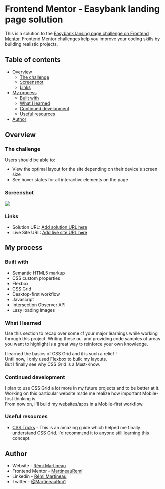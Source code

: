 # Frontend Mentor - Easybank landing page solution

This is a solution to the [Easybank landing page challenge on Frontend Mentor](https://www.frontendmentor.io/challenges/easybank-landing-page-WaUhkoDN). Frontend Mentor challenges help you improve your coding skills by building realistic projects. 

## Table of contents

- [Overview](#overview)
  - [The challenge](#the-challenge)
  - [Screenshot](#screenshot)
  - [Links](#links)
- [My process](#my-process)
  - [Built with](#built-with)
  - [What I learned](#what-i-learned)
  - [Continued development](#continued-development)
  - [Useful resources](#useful-resources)
- [Author](#author)

## Overview

### The challenge

Users should be able to:

- View the optimal layout for the site depending on their device's screen size
- See hover states for all interactive elements on the page

### Screenshot

![](./app/public/Sreenshot-Easybank-Desktop-Design.jpg)

### Links

- Solution URL: [Add solution URL here](https://your-solution-url.com)
- Live Site URL: [Add live site URL here](https://your-live-site-url.com)

## My process

### Built with

- Semantic HTML5 markup
- CSS custom properties
- Flexbox
- CSS Grid
- Desktop-first workflow
- Javascript
- Intersection Observer API
- Lazy loading images

### What I learned

Use this section to recap over some of your major learnings while working through this project. Writing these out and providing code samples of areas you want to highlight is a great way to reinforce your own knowledge.

I learned the basics of CSS Grid and it is such a relief !  
Until now, I only used Flexbox to build my layouts.  
But I finally see why CSS Grid is a Must-Know.

### Continued development

I plan to use CSS Grid a lot more in my future projects and to be better at it.  
Working on this particular website made me realize how important Mobile-first thinking is.  
From now on, I'll build my websites/apps in a Mobile-first workflow.  

### Useful resources

- [CSS Tricks](https://css-tricks.com/snippets/css/complete-guide-grid/) - This is an amazing guide which helped me finally understand CSS Grid. I'd recommend it to anyone still learning this concept.

## Author

- Website - [Rémi Martineau](https://martineauremi.github.io/)
- Frontend Mentor - [MartineauRemi](https://www.frontendmentor.io/profile/MartineauRemi)
- Linkedin - [Rémi Martineau](https://www.linkedin.com/in/rémi-martineau-25a54b12a)
- Twitter - [@MartineauRmi1](https://www.twitter.com/@MartineauRmi1)
